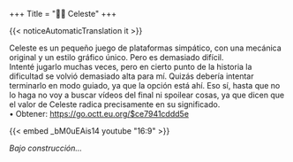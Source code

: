 +++
Title = "🧗‍♀️ Celeste"
+++

{{< noticeAutomaticTranslation it >}}



Celeste es un pequeño juego de plataformas simpático, con una mecánica original y un estilo gráfico único. Pero es demasiado difícil.  
Intenté jugarlo muchas veces, pero en cierto punto de la historia la dificultad se volvió demasiado alta para mí. Quizás debería intentar terminarlo en modo guiado, ya que la opción está ahí. Eso sí, hasta que no lo haga no voy a buscar vídeos del final ni spoilear cosas, ya que dicen que el valor de Celeste radica precisamente en su significado.  
	• Obtener: <https://go.octt.eu.org/$ce7941cddd5e>  

{{< embed _bM0uEAis14 youtube "16:9" >}}

_Bajo construcción..._

